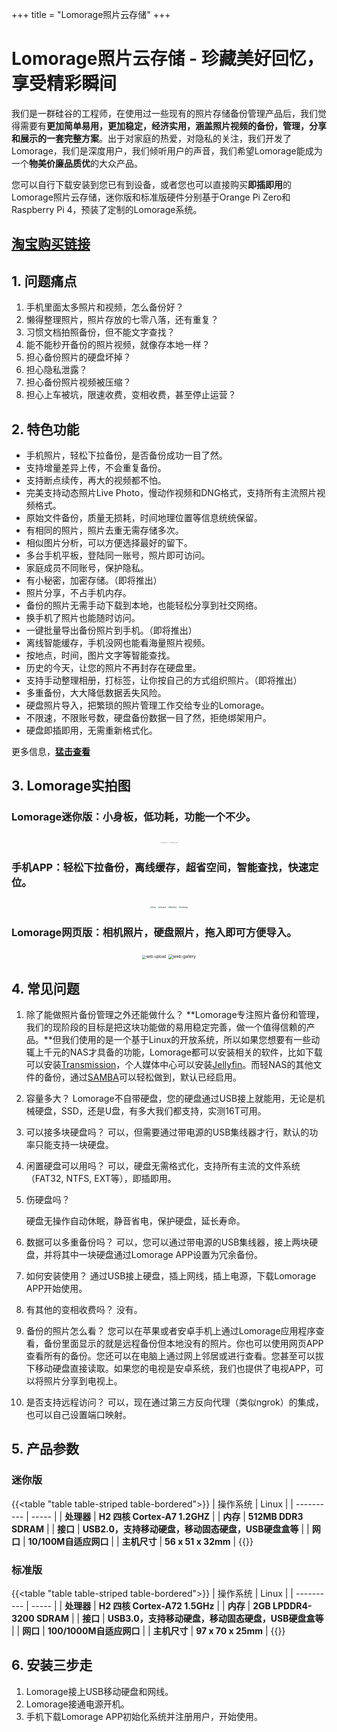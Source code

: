 +++
title = "Lomorage照片云存储"
+++

# Lomorage照片云存储 - 珍藏美好回忆，享受精彩瞬间

我们是一群硅谷的工程师，在使用过一些现有的照片存储备份管理产品后，我们觉得需要有**更加简单易用，更加稳定，经济实用，涵盖照片视频的备份，管理，分享和展示的一套完整方案**。出于对家庭的热爱，对隐私的关注，我们开发了Lomorage，我们是深度用户，我们倾听用户的声音，我们希望Lomorage能成为一个**物美价廉品质优**的大众产品。

您可以自行下载安装到您已有到设备，或者您也可以直接购买**即插即用**的Lomorage照片云存储，迷你版和标准版硬件分别基于Orange Pi Zero和Raspberry Pi 4，预装了定制的Lomorage系统。

## [淘宝购买链接](https://item.taobao.com/item.htm?spm=a230r.1.14.3.780169a6MMIJyO&id=642763751535&ns=1&abbucket=15#detail)

## 1. 问题痛点

1. 手机里面太多照片和视频，怎么备份好？
2. 懒得整理照片，照片存放的七零八落，还有重复？
3. 习惯文档拍照备份，但不能文字查找？
4. 能不能秒开备份的照片视频，就像存本地一样？
5. 担心备份照片的硬盘坏掉？
6. 担心隐私泄露？
7. 担心备份照片视频被压缩？
8. 担心上车被坑，限速收费，变相收费，甚至停止运营？

## 2. 特色功能

- 手机照片，轻松下拉备份，是否备份成功一目了然。
- 支持增量差异上传，不会重复备份。
- 支持断点续传，再大的视频都不怕。
- 完美支持动态照片Live Photo，慢动作视频和DNG格式，支持所有主流照片视频格式。
- 原始文件备份，质量无损耗，时间地理位置等信息统统保留。
- 有相同的照片，照片去重无需存储多次。
- 相似图片分析，可以方便选择最好的留下。
- 多台手机平板，登陆同一账号，照片即可访问。
- 家庭成员不同账号，保护隐私。
- 有小秘密，加密存储。（即将推出）
- 照片分享，不占手机内存。
- 备份的照片无需手动下载到本地，也能轻松分享到社交网络。
- 换手机了照片也能随时访问。
- 一键批量导出备份照片到手机。（即将推出）
- 离线智能缓存，手机没网也能看海量照片视频。
- 按地点，时间，图片文字等智能查找。
- 历史的今天，让您的照片不再封存在硬盘里。
- 支持手动整理相册，打标签，让你按自己的方式组织照片。（即将推出）
- 多重备份，大大降低数据丢失风险。
- 硬盘照片导入，把繁琐的照片管理工作交给专业的Lomorage。
- 不限速，不限账号数，硬盘备份数据一目了然，拒绝绑架用户。
- 硬盘即插即用，无需重新格式化。

更多信息，**[猛击查看](https://lomorage.com/zh)**

## 3. Lomorage实拍图

###  Lomorage迷你版：小身板，低功耗，功能一个不少。

<div  align="center">
<p class="screenshoot">
<img src="/img/buy/lomorage-mini.png" alt="lomorage-mini" style="zoom:10%;max-width:100%;height:auto;max-height:100%;"  />
<img src="/img/buy/lomorage-setup.png" alt="lomorage-setup" style="zoom:10%;max-width:100%;height:auto;max-height:100%;"  />
</p>
</div>


### 手机APP：轻松下拉备份，离线缓存，超省空间，智能查找，快速定位。

<div  align="center">
<p class="screenshoot">
<img src="/img/buy/local.png" alt="local" style="zoom:20%;" />
<img src="/img/buy/search.png" alt="search" style="zoom:20%;" />
<img src="/img/buy/backup.png" alt="backup" style="zoom:20%;" />
<img src="/img/buy/settings.png" alt="settings" style="zoom:20%;" />
</p>
</div>


### Lomorage网页版：相机照片，硬盘照片，拖入即可方便导入。

<div  align="center">
<img src="/img/buy/web-upload.png" alt="web-upload" style="zoom:40%;max-width:100%;height:auto;max-height:100%;" />
<img src="/img/buy/web-gallery.png" alt="web-gallery" style="zoom:46%;max-width:100%;height:auto;max-height:100%;" />
</div>

## 4. 常见问题

1. 除了能做照片备份管理之外还能做什么？
**Lomorage专注照片备份和管理，我们的现阶段的目标是把这块功能做的易用稳定完善，做一个值得信赖的产品。**但我们使用的是一个基于Linux的开放系统，所以如果您想要有一些动辄上千元的NAS才具备的功能，Lomorage都可以安装相关的软件，比如下载可以安装[Transmission](https://transmissionbt.com/)，个人媒体中心可以安装[Jellyfin](https://jellyfin.org)。而轻NAS的其他文件的备份，通过[SAMBA](https://github.com/wupanhao/wupanhao.github.io/issues/1)可以轻松做到，默认已经启用。

2. 容量多大？
   Lomorage不自带硬盘，您的硬盘通过USB接上就能用，无论是机械硬盘，SSD，还是U盘，有多大我们都支持，实测16T可用。

3. 可以接多块硬盘吗？
   可以，但需要通过带电源的USB集线器才行，默认的功率只能支持一块硬盘。

4. 闲置硬盘可以用吗？
   可以，硬盘无需格式化，支持所有主流的文件系统（FAT32, NTFS, EXT等），即插即用。

5. 伤硬盘吗？

   硬盘无操作自动休眠，静音省电，保护硬盘，延长寿命。

6. 数据可以多重备份吗？
   可以，您可以通过带电源的USB集线器，接上两块硬盘，并将其中一块硬盘通过Lomorage APP设置为冗余备份。

7. 如何安装使用？
   通过USB接上硬盘，插上网线，插上电源，下载Lomorage APP开始使用。

8. 有其他的变相收费吗？
   没有。

9. 备份的照片怎么看？
   您可以在苹果或者安卓手机上通过Lomorage应用程序查看，备份里面显示的就是远程备份但本地没有的照片。你也可以使用网页APP查看所有的备份。您还可以在电脑上通过网上邻居或进行查看。您甚至可以拔下移动硬盘直接读取。如果您的电视是安卓系统，我们也提供了电视APP，可以将照片分享到电视上。

10. 是否支持远程访问？
    可以，现在通过第三方反向代理（类似ngrok）的集成，也可以自己设置端口映射。

## 5. 产品参数

### 迷你版

{{<table "table table-striped table-bordered">}}
| 操作系统   | Linux |
| ---------- | ----- |
| **处理器** | **H2 四核 Cortex-A7 1.2GHZ** |
| **内存**   | **512MB DDR3 SDRAM** |
| **接口**   | **USB2.0，支持移动硬盘，移动固态硬盘，USB硬盘盒等** |
| **网口**   | **10/100M自适应网口** |
| **主机尺寸**   | **56 x 51 x 32mm** |
{{</table>}}

### 标准版

{{<table "table table-striped table-bordered">}}
| 操作系统   | Linux |
| ---------- | ----- |
| **处理器** | **H2 四核 Cortex-A72 1.5GHz** |
| **内存**   | **2GB LPDDR4-3200 SDRAM** |
| **接口**   | **USB3.0，支持移动硬盘，移动固态硬盘，USB硬盘盒等** |
| **网口**   | **100/1000M自适应网口** |
| **主机尺寸**   | **97 x 70 x 25mm** |
{{</table>}}

## 6. 安装三步走

1. Lomorage接上USB移动硬盘和网线。
2. Lomorage接通电源开机。
3. 手机下载Lomorage APP初始化系统并注册用户，开始使用。
